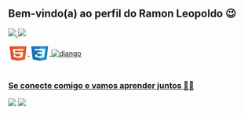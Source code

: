 ## Bem-vindo(a) ao perfil do Ramon Leopoldo 😉
 <div>
   <a href="https://github.com/Ramonlleopoldo">
   <img height="180em" src="https://github-readme-stats.vercel.app/api?username=Ramonlleopoldo&show_icons=true&theme=tokyonight&include_all_commits=true&count_private=true"/>
   <img height="180em" src="https://github-readme-stats.vercel.app/api/top-langs/?username=Ramonlleopoldo&layout=compact&langs_count=6&theme=tokyonight"/>
</div>

<div style="display: inline_block"><br>
  <img align="center" alt="HTML" height="30" width="40" src="https://raw.githubusercontent.com/devicons/devicon/master/icons/html5/html5-original.svg">
  <img align="center" alt="CSS" height="30" width="40" src="https://raw.githubusercontent.com/devicons/devicon/master/icons/css3/css3-original.svg">
  <img align="center" alt="django" width="30" height="40" src="https://img.icons8.com/color/48/django.png" alt="django"/>
 
  
</div>

<br>

### Se conecte comigo e vamos aprender juntos 🚀🚀

<div> 
  <a href="https://instagram.com/ramonlleopoldo" target="_blank"><img src="https://img.shields.io/badge/-Instagram-%23E4405F?style=for-the-badge&logo=instagram&logoColor=white" target="_blank"></a>
  <a href="https://www.linkedin.com/in/ramon-leopoldo-8b697023b/" target="_blank"><img src="https://img.shields.io/badge/-LinkedIn-%230077B5?style=for-the-badge&logo=linkedin&logoColor=white" target="_blank"></a>
</div>
